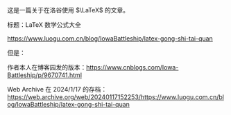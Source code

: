 这是一篇关于在洛谷使用 $\LaTeX$ 的文章。

标题：LaTeX 数学公式大全

<https://www.luogu.com.cn/blog/IowaBattleship/latex-gong-shi-tai-quan>

但是：

作者本人在博客园发的版本：<https://www.cnblogs.com/Iowa-Battleship/p/9670741.html>

Web Archive 在 2024/1/17 的存档：<https://web.archive.org/web/20240117152253/https://www.luogu.com.cn/blog/IowaBattleship/latex-gong-shi-tai-quan>